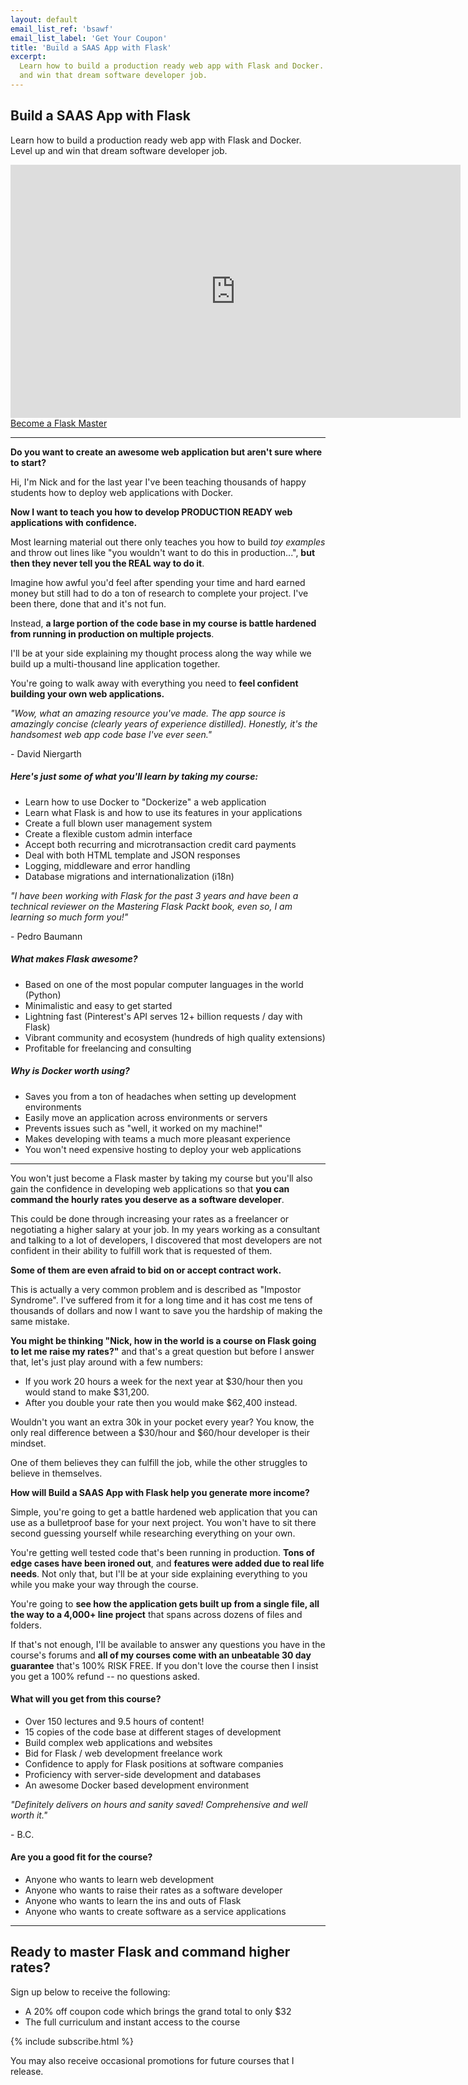 ```yaml
---
layout: default
email_list_ref: 'bsawf'
email_list_label: 'Get Your Coupon'
title: 'Build a SAAS App with Flask'
excerpt:
  Learn how to build a production ready web app with Flask and Docker. Level up
  and win that dream software developer job.
---
```


## Build a SAAS App with Flask

<p class="muted">
  Learn how to build a production ready web app with Flask and Docker. Level up
  and win that dream software developer job.
</p>

<div class="video-container">
  <iframe width="720" height="405" src="https://www.youtube.com/embed/Q3arEfQ-pno?rel=0&iv_load_policy=3" frameborder="0" allowfullscreen></iframe>
</div>

<div class="center margin-top-md margin-bottom-md">
  <a class="btn green" href="#become-a-flask-master">Become a Flask Master</a>
</div>

---

**Do you want to create an awesome web application but aren't sure where to start?**

Hi, I'm Nick and for the last year I've been teaching thousands of happy students
how to deploy web applications with Docker.

**Now I want to teach you how to develop PRODUCTION READY web applications with
confidence.**

Most learning material out there only teaches you how to build *toy examples*
and throw out lines like "you wouldn't want to do this in production...", **but
then they never tell you the REAL way to do it**.

Imagine how awful you'd feel after spending your time and hard earned money but
still had to do a ton of research to complete your project. I've been there,
done that and it's not fun.

Instead, **a large portion of the code base in my course is battle hardened from
running in production on multiple projects**.

I'll be at your side explaining my thought process along the way while we build
up a multi-thousand line application together.

You're going to walk away with everything you need to **feel confident building
your own web applications.**

<div class="boxed small">
<p><em>
  "Wow, what an amazing resource you've made. The app source is amazingly concise
  (clearly years of experience distilled). Honestly, it's the handsomest web app
  code base I've ever seen."
</em></p>
<p class="muted margin-bottom-none">- David Niergarth</p>
</div>

##### Here's just some of what you'll learn by taking my course:

- Learn how to use Docker to "Dockerize" a web application
- Learn what Flask is and how to use its features in your applications
- Create a full blown user management system
- Create a flexible custom admin interface
- Accept both recurring and microtransaction credit card payments
- Deal with both HTML template and JSON responses
- Logging, middleware and error handling
- Database migrations and internationalization (i18n)

<div class="boxed small">
<p><em>
  "I have been working with Flask for the past 3 years and have been a technical
  reviewer on the Mastering Flask Packt book, even so, I am learning so much
  form you!"
</em></p>
<p class="muted margin-bottom-none">- Pedro Baumann</p>
</div>

##### What makes Flask awesome?

- Based on one of the most popular computer languages in the world (Python)
- Minimalistic and easy to get started
- Lightning fast (Pinterest's API serves 12+ billion requests / day with Flask)
- Vibrant community and ecosystem (hundreds of high quality extensions)
- Profitable for freelancing and consulting

##### Why is Docker worth using?

- Saves you from a ton of headaches when setting up development environments
- Easily move an application across environments or servers
- Prevents issues such as "well, it worked on my machine!"
- Makes developing with teams a much more pleasant experience
- You won't need expensive hosting to deploy your web applications

---

You won't just become a Flask master by taking my course but you'll also gain the
confidence in developing web applications so that **you can command the hourly
rates you deserve as a software developer**.

This could be done through increasing your rates as a freelancer or negotiating
a higher salary at your job. In my years working as a consultant and talking to
a lot of developers, I discovered that most developers are not confident in their
ability to fulfill work that is requested of them.

**Some of them are even afraid to bid on or accept contract work.**

This is actually a very common problem and is described as "Impostor Syndrome".
I've suffered from it for a long time and it has cost me tens of thousands of
dollars and now I want to save you the hardship of making the same mistake.

**You might be thinking "Nick, how in the world is a course on Flask going to let
me raise my rates?"** and that's a great question but before I answer that, let's
just play around with a few numbers:

- If you work 20 hours a week for the next year at $30/hour then you would stand to make $31,200.
- After you double your rate then you would make $62,400 instead.

Wouldn't you want an extra 30k in your pocket every year? You know, the only
real difference between a $30/hour and $60/hour developer is their mindset.

One of them believes they can fulfill the job, while the other struggles to
believe in themselves.

**How will Build a SAAS App with Flask help you generate more income?**

Simple, you're going to get a battle hardened web application that you can use
as a bulletproof base for your next project. You won't have to sit there second
guessing yourself while researching everything on your own.

You're getting well tested code that's been running in production. **Tons of
edge cases have been ironed out**, and **features were added due to real life
needs**. Not only that, but I'll be at your side explaining everything to you
while you make your way through the course.

You're going to **see how the application gets built up from a single file,
all the way to a 4,000+ line project** that spans across dozens of files and
folders.

If that's not enough, I'll be available to answer any questions you have in the
course's forums and **all of my courses come with an unbeatable 30 day guarantee**
that's 100% RISK FREE. If you don't love the course then I insist you get a
100% refund -- no questions asked.

#### What will you get from this course?

- Over 150 lectures and 9.5 hours of content!
- 15 copies of the code base at different stages of development
- Build complex web applications and websites
- Bid for Flask / web development freelance work
- Confidence to apply for Flask positions at software companies
- Proficiency with server-side development and databases
- An awesome Docker based development environment

<div class="boxed small margin-bottom-md">
<p><em>
  "Definitely delivers on hours and sanity saved! Comprehensive and well worth
  it."
</em></p>
<p class="muted margin-bottom-none">- B.C.</p>
</div>

#### Are you a good fit for the course?

- Anyone who wants to learn web development
- Anyone who wants to raise their rates as a software developer 
- Anyone who wants to learn the ins and outs of Flask
- Anyone who wants to create software as a service applications

---

## Ready to master Flask and command higher rates?

<a name="become-a-flask-master"></a>

Sign up below to receive the following:

- A <span class="underline">20% off coupon code</span> which brings the grand total to only $32
- The full curriculum and instant access to the course

{% include subscribe.html %}

<p class="really-small really-muted margin-top-md">
  You may also receive occasional promotions for future courses that I release.
</p>
